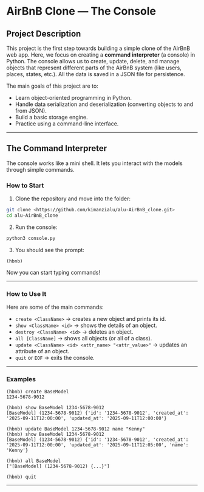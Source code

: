 # AirBnB Clone — The Console

## Project Description

This project is the first step towards building a simple clone of the AirBnB web app. Here, we focus on creating a **command interpreter** (a console) in Python. The console allows us to create, update, delete, and manage objects that represent different parts of the AirBnB system (like users, places, states, etc.). All the data is saved in a JSON file for persistence.

The main goals of this project are to:

* Learn object-oriented programming in Python.
* Handle data serialization and deserialization (converting objects to and from JSON).
* Build a basic storage engine.
* Practice using a command-line interface.

---

## The Command Interpreter

The console works like a mini shell. It lets you interact with the models through simple commands.

### How to Start

1. Clone the repository and move into the folder:

```bash
git clone <https://github.com/kimanzialu/alu-AirBnB_clone.git>
cd alu-AirBnB_clone
```

2. Run the console:

```bash
python3 console.py
```

3. You should see the prompt:

```
(hbnb)
```

Now you can start typing commands!

---

### How to Use It

Here are some of the main commands:

* `create <ClassName>` → creates a new object and prints its id.
* `show <ClassName> <id>` → shows the details of an object.
* `destroy <ClassName> <id>` → deletes an object.
* `all [ClassName]` → shows all objects (or all of a class).
* `update <ClassName> <id> <attr_name> "<attr_value>"` → updates an attribute of an object.
* `quit` or `EOF` → exits the console.

---

### Examples

```
(hbnb) create BaseModel
1234-5678-9012

(hbnb) show BaseModel 1234-5678-9012
[BaseModel] (1234-5678-9012) {'id': '1234-5678-9012', 'created_at': '2025-09-11T12:00:00', 'updated_at': '2025-09-11T12:00:00'}

(hbnb) update BaseModel 1234-5678-9012 name "Kenny"
(hbnb) show BaseModel 1234-5678-9012
[BaseModel] (1234-5678-9012) {'id': '1234-5678-9012', 'created_at': '2025-09-11T12:00:00', 'updated_at': '2025-09-11T12:05:00', 'name': 'Kenny'}

(hbnb) all BaseModel
["[BaseModel] (1234-5678-9012) {...}"]

(hbnb) quit
```

---


